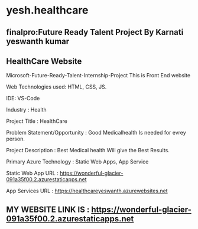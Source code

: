 # yesh.healthcare
## finalpro:Future Ready Talent Project By Karnati yeswanth kumar
## HealthCare Website

Microsoft-Future-Ready-Talent-Internship-Project This is Front End website

Web Technologies used: HTML, CSS, JS.

IDE: VS-Code

Industry : Health

Project Title : HealthCare

Problem Statement/Opportunity : Good Medicalhealth Is needed for evrey person.

Project Description : Best Medical health  Will give the Best Results.

Primary Azure Technology : Static Web Apps, App Service

Static Web App URL : https://wonderful-glacier-091a35f00.2.azurestaticapps.net

App Services URL : https://healthcareyeswanth.azurewebsites.net

## MY WEBSITE LINK IS : https://wonderful-glacier-091a35f00.2.azurestaticapps.net
